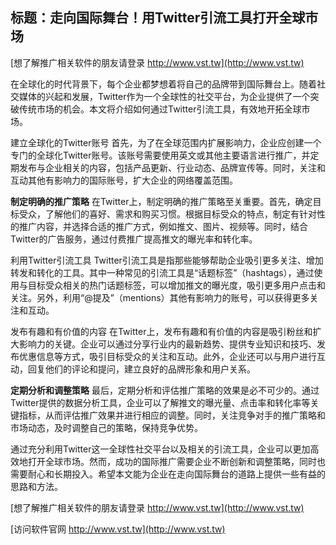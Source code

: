 ## **标题：走向国际舞台！用Twitter引流工具打开全球市场**

[想了解推广相关软件的朋友请登录 http://www.vst.tw](http://www.vst.tw)

在全球化的时代背景下，每个企业都梦想着将自己的品牌带到国际舞台上。随着社交媒体的兴起和发展，Twitter作为一个全球性的社交平台，为企业提供了一个突破传统市场的机会。本文将介绍如何通过Twitter引流工具，有效地开拓全球市场。

建立全球化的Twitter账号
首先，为了在全球范围内扩展影响力，企业应创建一个专门的全球化Twitter账号。该账号需要使用英文或其他主要语言进行推广，并定期发布与企业相关的内容，包括产品更新、行业动态、品牌宣传等。同时，关注和互动其他有影响力的国际账号，扩大企业的网络覆盖范围。

**制定明确的推广策略**
在Twitter上，制定明确的推广策略至关重要。首先，确定目标受众，了解他们的喜好、需求和购买习惯。根据目标受众的特点，制定有针对性的推广内容，并选择合适的推广方式，例如推文、图片、视频等。同时，结合Twitter的广告服务，通过付费推广提高推文的曝光率和转化率。

利用Twitter引流工具
Twitter引流工具是指那些能够帮助企业吸引更多关注、增加转发和转化的工具。其中一种常见的引流工具是“话题标签”（hashtags），通过使用与目标受众相关的热门话题标签，可以增加推文的曝光度，吸引更多用户点击和关注。另外，利用“@提及”（mentions）其他有影响力的账号，可以获得更多关注和互动。

发布有趣和有价值的内容
在Twitter上，发布有趣和有价值的内容是吸引粉丝和扩大影响力的关键。企业可以通过分享行业内的最新趋势、提供专业知识和技巧、发布优惠信息等方式，吸引目标受众的关注和互动。此外，企业还可以与用户进行互动，回复他们的评论和提问，建立良好的品牌形象和用户关系。

**定期分析和调整策略**
最后，定期分析和评估推广策略的效果是必不可少的。通过Twitter提供的数据分析工具，企业可以了解推文的曝光量、点击率和转化率等关键指标，从而评估推广效果并进行相应的调整。同时，关注竞争对手的推广策略和市场动态，及时调整自己的策略，保持竞争优势。

通过充分利用Twitter这一全球性社交平台以及相关的引流工具，企业可以更加高效地打开全球市场。然而，成功的国际推广需要企业不断创新和调整策略，同时也需要耐心和长期投入。希望本文能为企业在走向国际舞台的道路上提供一些有益的思路和方法。

[想了解推广相关软件的朋友请登录 http://www.vst.tw](http://www.vst.tw)


[访问软件官网 http://www.vst.tw](http://www.vst.tw)
